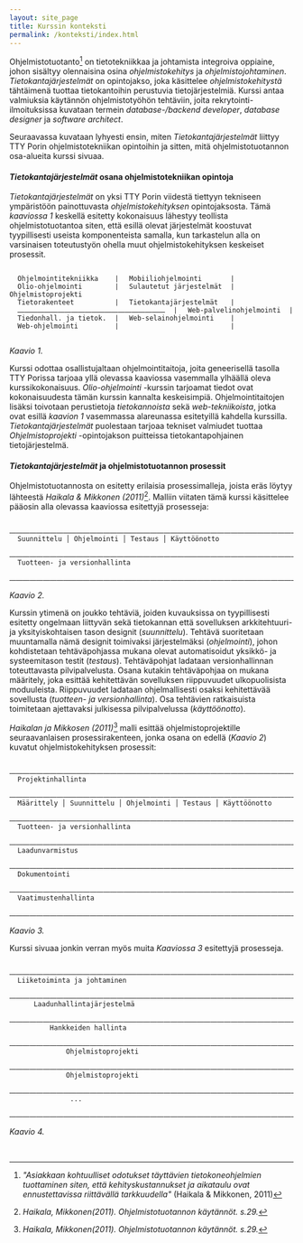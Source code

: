 ```yaml
---
layout: site_page
title: Kurssin konteksti
permalink: /konteksti/index.html 
---
```


Ohjelmistotuotanto[^0] on tietotekniikkaa ja johtamista integroiva oppiaine, johon sisältyy olennaisina osina *ohjelmistokehitys* ja *ohjelmistojohtaminen*. *Tietokantajärjestelmät* on opintojakso, joka käsittelee *ohjelmistokehitystä* tähtäimenä tuottaa tietokantoihin perustuvia tietojärjestelmiä. Kurssi antaa valmiuksia käytännön ohjelmistotyöhön tehtäviin, joita rekrytointi-ilmoituksissa  kuvataan termein *database-/backend developer*, *database designer* ja *software architect*.

[^0]: *"Asiakkaan kohtuulliset odotukset täyttävien tietokoneohjelmien tuottaminen siten, että kehityskustannukset ja aikataulu ovat ennustettavissa riittävällä tarkkuudella"* (Haikala & Mikkonen, 2011)

Seuraavassa kuvataan lyhyesti ensin, miten *Tietokantajärjestelmät* liittyy TTY Porin ohjelmistotekniikan opintoihin ja sitten, mitä ohjelmistotuotannon osa-alueita kurssi sivuaa.

#### *Tietokantajärjestelmät* osana ohjelmistotekniikan opintoja

*Tietokantajärjestelmät* on yksi TTY Porin viidestä tiettyyn tekniseen ympäristöön painottuvasta *ohjelmistokehityksen* opintojaksosta. Tämä *kaaviossa 1* keskellä esitetty kokonaisuus lähestyy teollista ohjelmistotuotantoa siten, että esillä olevat järjestelmät koostuvat tyypillisesti useista komponenteista samalla, kun tarkastelun alla on varsinaisen toteutustyön ohella muut ohjelmistokehityksen keskeiset prosessit.

~~~

  Ohjelmointitekniikka   ⎹   Mobiiliohjelmointi      ⎹  
  Olio-ohjelmointi       ⎹   Sulautetut järjestelmät ⎹  Ohjelmistoprojekti
  Tietorakenteet         ⎹   Tietokantajärjestelmät  ⎹ 
  ⎼⎼⎼⎼⎼⎼⎼⎼⎼⎼⎼⎼⎼⎼⎼⎼⎼⎼⎼⎼⎼⎼ ⎹   Web-palvelinohjelmointi ⎹
  Tiedonhall. ja tietok. ⎹   Web-selainohjelmointi   ⎹
  Web-ohjelmointi        ⎹                           ⎹ 
  
~~~
*Kaavio 1.*

Kurssi odottaa osallistujaltaan ohjelmointitaitoja, joita geneerisellä tasolla TTY Porissa tarjoaa yllä olevassa kaaviossa vasemmalla ylhäällä oleva kurssikokonaisuus. *Olio-ohjelmointi* -kurssin tarjoamat tiedot ovat kokonaisuudesta tämän kurssin kannalta keskeisimpiä. Ohjelmointitaitojen lisäksi toivotaan perustietoja *tietokannoista* sekä *web-tekniikoista*, jotka ovat esillä *kaavion 1* vasemmassa alareunassa esitetyillä kahdella kurssilla. *Tietokantajärjestelmät* puolestaan tarjoaa tekniset valmiudet tuottaa *Ohjelmistoprojekti* -opintojakson puitteissa tietokantapohjainen tietojärjestelmä.


#### *Tietokantajärjestelmät* ja ohjelmistotuotannon prosessit

Ohjelmistotuotannosta on esitetty erilaisia prosessimalleja, joista eräs löytyy lähteestä *Haikala & Mikkonen (2011)*[^1]. Malliin viitaten tämä kurssi käsittelee pääosin alla olevassa kaaviossa esitettyjä prosesseja:

~~~
  ⎼⎼⎼⎼⎼⎼⎼⎼⎼⎼⎼⎼⎼⎼⎼⎼⎼⎼⎼⎼⎼⎼⎼⎼⎼⎼⎼⎼⎼⎼⎼⎼⎼⎼⎼⎼⎼⎼⎼⎼⎼⎼⎼⎼⎼⎼⎼⎼⎼⎼
  Suunnittelu │ Ohjelmointi │ Testaus │ Käyttöönotto
  ⎼⎼⎼⎼⎼⎼⎼⎼⎼⎼⎼⎼⎼⎼⎼⎼⎼⎼⎼⎼⎼⎼⎼⎼⎼⎼⎼⎼⎼⎼⎼⎼⎼⎼⎼⎼⎼⎼⎼⎼⎼⎼⎼⎼⎼⎼⎼⎼⎼⎼
  Tuotteen- ja versionhallinta
  ⎼⎼⎼⎼⎼⎼⎼⎼⎼⎼⎼⎼⎼⎼⎼⎼⎼⎼⎼⎼⎼⎼⎼⎼⎼⎼⎼⎼⎼⎼⎼⎼⎼⎼⎼⎼⎼⎼⎼⎼⎼⎼⎼⎼⎼⎼⎼⎼⎼⎼
~~~
*Kaavio 2.*

Kurssin ytimenä on joukko tehtäviä, joiden kuvauksissa on tyypillisesti esitetty ongelmaan liittyvän sekä tietokannan että sovelluksen arkkitehtuuri- ja yksityiskohtaisen tason designit (*suunnittelu*). Tehtävä suoritetaan muuntamalla nämä designit toimivaksi järjestelmäksi (*ohjelmointi*), johon kohdistetaan tehtäväpohjassa mukana olevat automatisoidut yksikkö- ja systeemitason testit (*testaus*). Tehtäväpohjat ladataan versionhallinnan toteuttavasta pilvipalvelusta. Osana kutakin tehtäväpohjaa on mukana määritely, joka esittää kehitettävän sovelluksen riippuvuudet ulkopuolisista moduuleista. Riippuvuudet ladataan ohjelmallisesti osaksi kehitettävää sovellusta (*tuotteen- ja versionhallinta*). Osa tehtävien ratkaisuista toimitetaan ajettavaksi julkisessa pilvipalvelussa (*käyttöönotto*).

*Haikalan ja Mikkosen (2011)*[^1] malli esittää ohjelmistoprojektille seuraavanlaisen prosessirakenteen, jonka osana on edellä (*Kaavio 2*) kuvatut ohjelmistokehityksen  prosessit:

~~~
  ⎼⎼⎼⎼⎼⎼⎼⎼⎼⎼⎼⎼⎼⎼⎼⎼⎼⎼⎼⎼⎼⎼⎼⎼⎼⎼⎼⎼⎼⎼⎼⎼⎼⎼⎼⎼⎼⎼⎼⎼⎼⎼⎼⎼⎼⎼⎼⎼⎼⎼⎼⎼⎼⎼⎼⎼⎼⎼⎼⎼⎼⎼⎼
  Projektinhallinta
  ⎼⎼⎼⎼⎼⎼⎼⎼⎼⎼⎼⎼⎼⎼⎼⎼⎼⎼⎼⎼⎼⎼⎼⎼⎼⎼⎼⎼⎼⎼⎼⎼⎼⎼⎼⎼⎼⎼⎼⎼⎼⎼⎼⎼⎼⎼⎼⎼⎼⎼⎼⎼⎼⎼⎼⎼⎼⎼⎼⎼⎼⎼⎼
  Määrittely │ Suunnittelu │ Ohjelmointi │ Testaus │ Käyttöönotto
  ⎼⎼⎼⎼⎼⎼⎼⎼⎼⎼⎼⎼⎼⎼⎼⎼⎼⎼⎼⎼⎼⎼⎼⎼⎼⎼⎼⎼⎼⎼⎼⎼⎼⎼⎼⎼⎼⎼⎼⎼⎼⎼⎼⎼⎼⎼⎼⎼⎼⎼⎼⎼⎼⎼⎼⎼⎼⎼⎼⎼⎼⎼⎼
  Tuotteen- ja versionhallinta
  ⎼⎼⎼⎼⎼⎼⎼⎼⎼⎼⎼⎼⎼⎼⎼⎼⎼⎼⎼⎼⎼⎼⎼⎼⎼⎼⎼⎼⎼⎼⎼⎼⎼⎼⎼⎼⎼⎼⎼⎼⎼⎼⎼⎼⎼⎼⎼⎼⎼⎼⎼⎼⎼⎼⎼⎼⎼⎼⎼⎼⎼⎼⎼
  Laadunvarmistus
  ⎼⎼⎼⎼⎼⎼⎼⎼⎼⎼⎼⎼⎼⎼⎼⎼⎼⎼⎼⎼⎼⎼⎼⎼⎼⎼⎼⎼⎼⎼⎼⎼⎼⎼⎼⎼⎼⎼⎼⎼⎼⎼⎼⎼⎼⎼⎼⎼⎼⎼⎼⎼⎼⎼⎼⎼⎼⎼⎼⎼⎼⎼⎼
  Dokumentointi
  ⎼⎼⎼⎼⎼⎼⎼⎼⎼⎼⎼⎼⎼⎼⎼⎼⎼⎼⎼⎼⎼⎼⎼⎼⎼⎼⎼⎼⎼⎼⎼⎼⎼⎼⎼⎼⎼⎼⎼⎼⎼⎼⎼⎼⎼⎼⎼⎼⎼⎼⎼⎼⎼⎼⎼⎼⎼⎼⎼⎼⎼⎼⎼
  Vaatimustenhallinta
  ⎼⎼⎼⎼⎼⎼⎼⎼⎼⎼⎼⎼⎼⎼⎼⎼⎼⎼⎼⎼⎼⎼⎼⎼⎼⎼⎼⎼⎼⎼⎼⎼⎼⎼⎼⎼⎼⎼⎼⎼⎼⎼⎼⎼⎼⎼⎼⎼⎼⎼⎼⎼⎼⎼⎼⎼⎼⎼⎼⎼⎼⎼⎼  
~~~
*Kaavio 3.*

Kurssi sivuaa jonkin verran myös muita *Kaaviossa 3* esitettyjä prosesseja.


~~~
  ⎼⎼⎼⎼⎼⎼⎼⎼⎼⎼⎼⎼⎼⎼⎼⎼⎼⎼⎼⎼⎼⎼⎼⎼⎼⎼⎼⎼⎼⎼⎼⎼⎼⎼⎼⎼⎼⎼⎼⎼⎼⎼⎼⎼⎼⎼⎼⎼⎼⎼⎼⎼⎼⎼⎼⎼⎼⎼⎼⎼⎼⎼⎼
  Liiketoiminta ja johtaminen
  ⎼⎼⎼⎼⎼⎼⎼⎼⎼⎼⎼⎼⎼⎼⎼⎼⎼⎼⎼⎼⎼⎼⎼⎼⎼⎼⎼⎼⎼⎼⎼⎼⎼⎼⎼⎼⎼⎼⎼⎼⎼⎼⎼⎼⎼⎼⎼⎼⎼⎼⎼⎼⎼⎼⎼⎼⎼⎼⎼⎼⎼⎼⎼
      Laadunhallintajärjestelmä
      ⎼⎼⎼⎼⎼⎼⎼⎼⎼⎼⎼⎼⎼⎼⎼⎼⎼⎼⎼⎼⎼⎼⎼⎼⎼⎼⎼⎼⎼⎼⎼⎼⎼⎼⎼⎼⎼⎼⎼⎼⎼⎼⎼⎼⎼⎼⎼⎼⎼⎼⎼⎼⎼⎼⎼⎼⎼⎼⎼
          Hankkeiden hallinta
          ⎼⎼⎼⎼⎼⎼⎼⎼⎼⎼⎼⎼⎼⎼⎼⎼⎼⎼⎼⎼⎼⎼⎼⎼⎼⎼⎼⎼⎼⎼⎼⎼⎼⎼⎼⎼⎼⎼⎼⎼⎼⎼⎼⎼⎼⎼⎼⎼⎼⎼⎼⎼⎼⎼⎼
              Ohjelmistoprojekti
              ⎼⎼⎼⎼⎼⎼⎼⎼⎼⎼⎼⎼⎼⎼⎼⎼⎼⎼⎼⎼⎼⎼⎼⎼⎼⎼⎼⎼⎼⎼⎼⎼⎼⎼⎼⎼⎼⎼⎼⎼⎼⎼⎼⎼⎼⎼⎼⎼⎼⎼⎼
              Ohjelmistoprojekti
              ⎼⎼⎼⎼⎼⎼⎼⎼⎼⎼⎼⎼⎼⎼⎼⎼⎼⎼⎼⎼⎼⎼⎼⎼⎼⎼⎼⎼⎼⎼⎼⎼⎼⎼⎼⎼⎼⎼⎼⎼⎼⎼⎼⎼⎼⎼⎼⎼⎼⎼⎼
               ...
  ⎼⎼⎼⎼⎼⎼⎼⎼⎼⎼⎼⎼⎼⎼⎼⎼⎼⎼⎼⎼⎼⎼⎼⎼⎼⎼⎼⎼⎼⎼⎼⎼⎼⎼⎼⎼⎼⎼⎼⎼⎼⎼⎼⎼⎼⎼⎼⎼⎼⎼⎼⎼⎼⎼⎼⎼⎼⎼⎼⎼⎼⎼⎼
~~~
*Kaavio 4.*


<br/>

[^1]: *Haikala, Mikkonen(2011). Ohjelmistotuotannon käytännöt. s.29.*


